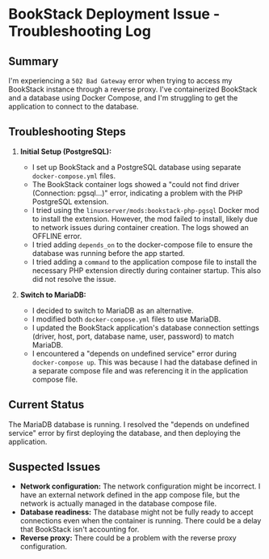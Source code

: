 # BookStack Deployment Issue - Troubleshooting Log

## Summary

I'm experiencing a `502 Bad Gateway` error when trying to access my BookStack instance through a reverse proxy. I've containerized BookStack and a database using Docker Compose, and I'm struggling to get the application to connect to the database.

## Troubleshooting Steps

1.  **Initial Setup (PostgreSQL):**
    *   I set up BookStack and a PostgreSQL database using separate `docker-compose.yml` files.
    *   The BookStack container logs showed a "could not find driver (Connection: pgsql...)" error, indicating a problem with the PHP PostgreSQL extension.
    *   I tried using the `linuxserver/mods:bookstack-php-pgsql` Docker mod to install the extension. However, the mod failed to install, likely due to network issues during container creation. The logs showed an OFFLINE error.
    *   I tried adding `depends_on` to the docker-compose file to ensure the database was running before the app started.
    *   I tried adding a `command` to the application compose file to install the necessary PHP extension directly during container startup. This also did not resolve the issue.

2.  **Switch to MariaDB:**
    *   I decided to switch to MariaDB as an alternative.
    *   I modified both `docker-compose.yml` files to use MariaDB.
    *   I updated the BookStack application's database connection settings (driver, host, port, database name, user, password) to match MariaDB.
    *   I encountered a "depends on undefined service" error during `docker-compose up`. This was because I had the database defined in a separate compose file and was referencing it in the application compose file.

## Current Status

The MariaDB database is running. I resolved the "depends on undefined service" error by first deploying the database, and then deploying the application.

## Suspected Issues

*   **Network configuration:** The network configuration might be incorrect. I have an external network defined in the app compose file, but the network is actually managed in the database compose file.
*   **Database readiness:** The database might not be fully ready to accept connections even when the container is running. There could be a delay that BookStack isn't accounting for.
*   **Reverse proxy:** There could be a problem with the reverse proxy configuration.
